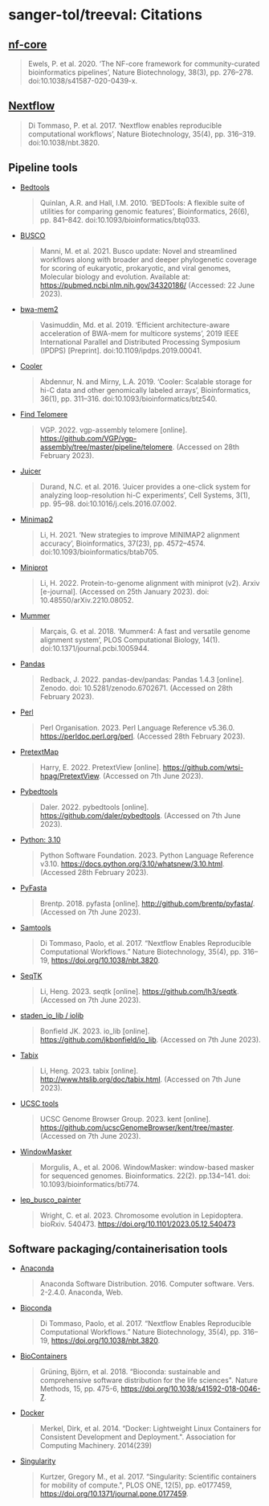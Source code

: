 # sanger-tol/treeval: Citations

## [nf-core](https://pubmed.ncbi.nlm.nih.gov/32055031/)

> Ewels, P. et al. 2020. ‘The NF-core framework for community-curated bioinformatics pipelines’, Nature Biotechnology, 38(3), pp. 276–278. doi:10.1038/s41587-020-0439-x. 

## [Nextflow](https://pubmed.ncbi.nlm.nih.gov/28398311/)

> Di Tommaso, P. et al. 2017. ‘Nextflow enables reproducible computational workflows’, Nature Biotechnology, 35(4), pp. 316–319. doi:10.1038/nbt.3820. 

## Pipeline tools

- [Bedtools](https://bedtools.readthedocs.io/en/latest/)

  > Quinlan, A.R. and Hall, I.M. 2010. ‘BEDTools: A flexible suite of utilities for comparing genomic features’, Bioinformatics, 26(6), pp. 841–842. doi:10.1093/bioinformatics/btq033.

- [BUSCO](https://busco.ezlab.org)

  > Manni, M. et al. 2021. Busco update: Novel and streamlined workflows along with broader and deeper phylogenetic coverage for scoring of eukaryotic, prokaryotic, and viral genomes, Molecular biology and evolution. Available at: https://pubmed.ncbi.nlm.nih.gov/34320186/ (Accessed: 22 June 2023).

- [bwa-mem2](https://ieeexplore.ieee.org/document/8820962)

  > Vasimuddin, Md. et al. 2019. ‘Efficient architecture-aware acceleration of BWA-mem for multicore systems’, 2019 IEEE International Parallel and Distributed Processing Symposium (IPDPS) [Preprint]. doi:10.1109/ipdps.2019.00041. 

- [Cooler](https://github.com/open2c/cooler)

  > Abdennur, N. and Mirny, L.A. 2019. ‘Cooler: Scalable storage for hi-C data and other genomically labeled arrays’, Bioinformatics, 36(1), pp. 311–316. doi:10.1093/bioinformatics/btz540. 

- [Find Telomere]()

  > VGP. 2022. vgp-assembly telomere [online]. https://github.com/VGP/vgp-assembly/tree/master/pipeline/telomere. (Accessed on 28th February 2023).

- [Juicer](https://github.com/aidenlab/juicer)

  > Durand, N.C. et al. 2016. ‘Juicer provides a one-click system for analyzing loop-resolution hi-C experiments’, Cell Systems, 3(1), pp. 95–98. doi:10.1016/j.cels.2016.07.002. 

- [Minimap2](https://pubmed.ncbi.nlm.nih.gov/34623391/)

  > Li, H. 2021. ‘New strategies to improve MINIMAP2 alignment accuracy’, Bioinformatics, 37(23), pp. 4572–4574. doi:10.1093/bioinformatics/btab705. 

- [Miniprot](https://arxiv.org/abs/2210.08052)

  > Li, H. 2022. Protein-to-genome alignment with miniprot (v2). Arxiv [e-journal]. (Accessed on 25th January 2023). doi: 10.48550/arXiv.2210.08052.

- [Mummer](https://journals.plos.org/ploscompbiol/article?id=10.1371/journal.pcbi.1005944)

  > Marçais, G. et al. 2018. ‘Mummer4: A fast and versatile genome alignment system’, PLOS Computational Biology, 14(1). doi:10.1371/journal.pcbi.1005944. 

- [Pandas](https://pandas.pydata.org/)

  > Redback, J. 2022. pandas-dev/pandas: Pandas 1.4.3 [online]. Zenodo. doi: 10.5281/zenodo.6702671. (Accessed on 28th February 2023).

- [Perl](https://perldoc.perl.org/perl)

  > Perl Organisation. 2023. Perl Language Reference v5.36.0. https://perldoc.perl.org/perl. (Accessed 28th February 2023).

- [PretextMap](https://github.com/wtsi-hpag/PretextMap)

  > Harry, E. 2022. PretextView [online]. https://github.com/wtsi-hpag/PretextView. (Accessed on 7th June 2023).

- [Pybedtools](https://github.com/daler/pybedtools)

  > Daler. 2022. pybedtools [online]. https://github.com/daler/pybedtools. (Accessed on 7th June 2023).

- [Python: 3.10](https://docs.python.org/3.10/whatsnew/3.10.html)

  > Python Software Foundation. 2023. Python Language Reference v3.10. https://docs.python.org/3.10/whatsnew/3.10.html. (Accessed 28th February 2023).

- [PyFasta](https://github.com/brentp/pyfasta/)

  > Brentp. 2018. pyfasta [online]. http://github.com/brentp/pyfasta/. (Accessed on 7th June 2023).

- [Samtools](https://pubmed.ncbi.nlm.nih.gov/33590861/)

  > Di Tommaso, Paolo, et al. 2017. “Nextflow Enables Reproducible Computational Workflows.” Nature Biotechnology, 35(4), pp. 316–19, https://doi.org/10.1038/nbt.3820.

- [SeqTK](https://github.com/lh3/seqtk)

  > Li, Heng. 2023. seqtk [online]. https://github.com/lh3/seqtk. (Accessed on 7th June 2023).

- [staden_io_lib / iolib](https://github.com/jkbonfield/io_lib)

  > Bonfield JK. 2023. io_lib [online]. https://github.com/jkbonfield/io_lib. (Accessed on 7th June 2023).

- [Tabix](http://www.htslib.org/doc/tabix.html)

  > Li, Heng. 2023. tabix [online]. http://www.htslib.org/doc/tabix.html. (Accessed on 7th June 2023).

- [UCSC tools](https://github.com/ucscGenomeBrowser/kent/tree/master)

  > UCSC Genome Browser Group. 2023. kent [online]. https://github.com/ucscGenomeBrowser/kent/tree/master. (Accessed on 7th June 2023).

- [WindowMasker](https://pubmed.ncbi.nlm.nih.gov/16287941/)

  > Morgulis, A., et al. 2006. WindowMasker: window-based masker for sequenced genomes. Bioinformatics. 22(2). pp.134–141. doi: 10.1093/bioinformatics/bti774.

- [lep_busco_painter](https://www.biorxiv.org/content/10.1101/2023.05.12.540473v1.full.pdf)
  > Wright, C. et al. 2023. Chromosome evolution in Lepidoptera. bioRxiv. 540473. https://doi.org/10.1101/2023.05.12.540473

## Software packaging/containerisation tools

- [Anaconda](https://anaconda.com)

  > Anaconda Software Distribution. 2016. Computer software. Vers. 2-2.4.0. Anaconda, Web.

- [Bioconda](https://pubmed.ncbi.nlm.nih.gov/29967506/)

  > Di Tommaso, Paolo, et al. 2017. “Nextflow Enables Reproducible Computational Workflows.” Nature Biotechnology, 35(4), pp. 316–19, https://doi.org/10.1038/nbt.3820.

- [BioContainers](https://pubmed.ncbi.nlm.nih.gov/28379341/)

  > Grüning, Björn, et al. 2018. “Bioconda: sustainable and comprehensive software distribution for the life sciences". Nature Methods, 15, pp. 475-6, https://doi.org/10.1038/s41592-018-0046-7.

- [Docker](https://dl.acm.org/doi/10.5555/2600239.2600241)

  > Merkel, Dirk, et al. 2014. “Docker: Lightweight Linux Containers for Consistent Development and Deployment.". Association for Computing Machinery. 2014(239)

- [Singularity](https://pubmed.ncbi.nlm.nih.gov/28494014/)
  > Kurtzer, Gregory M., et al. 2017. “Singularity: Scientific containers for mobility of compute.", PLOS ONE, 12(5), pp. e0177459, https://doi.org/10.1371/journal.pone.0177459.
